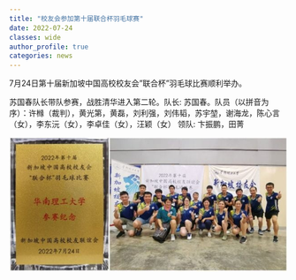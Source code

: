 ```yaml
---
title: "校友会参加第十届联合杯羽毛球赛"
date: 2022-07-24
classes: wide
author_profile: true
categories: news
---
```


7月24日第十届新加坡中国高校校友会”联合杯”羽毛球比赛顺利举办。

苏国春队长带队参赛，战胜清华进入第二轮。队长: 苏国春。队员（以拼音为序）：许橼（裁判），黄光第，黄磊，刘利强，刘伟韬，苏宇堃，谢海龙，陈心言（女），李东沅（女），李卓佳（女），汪颖（女）
领队: 卞振鹏，田菁

![](/assets/images/20220724.jpg)
